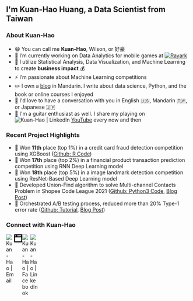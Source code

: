 ## I'm Kuan-Hao Huang, a Data Scientist from Taiwan

<!--
**KuanHaoHuang/KuanHaoHuang** is a ✨ _special_ ✨ repository because its `README.md` (this file) appears on your GitHub profile.
-->

### About Kuan-Hao
- 😄  You can call me **Kuan-Hao**, Wilson, or 好豪
- 🔭  I’m currently working on Data Analytics for mobile games at <a href="https://www.rayark.com/"  target="_blank"><img alt="Rayark" src="https://www.rayark.com/images/logo.png" width="50px"></a>
- 🚀  I utilize Statistical Analysis, Data Visualization, and Machine Learning to create **business impact** 💰
- ⚡  I’m passionate about Machine Learning competitions
- ✏️  I own a [blog](https://HaoSquare.com) in Mandarin. I write about data science, Python, and the book or online courses I enjoyed
- 💬  I'd love to have a conversation with you in English 🇺🇸, Mandarin 🇹🇼, or Japanese 🇯🇵
- 🎸  I'm a guitar enthusiast as well. I share my playing on <img alt="Kuan-Hao | LinkedIn" width="22px" href="https://www.youtube.com/channel/UCvSWeApVRUf3weM52MdzB7g" src="https://cdn.jsdelivr.net/npm/simple-icons@v4/icons/youtube.svg" /> [YouTube](https://www.youtube.com/channel/UCvSWeApVRUf3weM52MdzB7g) every now and then

### Recent Project Highlights
- 🤠  Won **11th** place (top 1%) in a credit card fraud detection competition using XGBoost ([Github: R Code](https://github.com/KuanHaoHuang/tbrain-esun-fraud-detection))
- 🥳  Won **17th** place (top 2%) in a financial product transaction prediction competition using RNN Deep Learning model
- 🙂  Won **18th** place (top 5%) in a image landmark detection competition using ResNet-Based Deep Learning model
- 🤖  Developed Union-Find algorithm to solve Multi-channel Contacts Problem in Shopee Code League 2021 ([Github: Python3 Code](https://github.com/KuanHaoHuang/shopee-code-league-2021-multi-channel-contacts-problem), [Blog Post](https://haosquare.com/shopee-code-league-2021-data-analytics/))
- 🧪  Orchestrated A/B testing process, reduced more than 20% Type-1 error rate ([Github: Tutorial](https://github.com/KuanHaoHuang/learn-ab-testing), [Blog Post](https://haosquare.com/ab-testing-peeking/))

### Connect with Kuan-Hao

<img align="left" alt="Kuan-Hao | Email" width="22px" href="kuan.hao.huang.b02@gmail.com" src="https://cdn.jsdelivr.net/npm/simple-icons@v3/icons/gmail.svg"  />
<img align="left" alt="Kuan-Hao | Blog" width="22px" href="https://HaoSquare.com" src="https://raw.githubusercontent.com/iconic/open-iconic/master/svg/browser.svg" />
<img align="left" alt="Kuan-Hao | Facebook" width="22px" href="https://www.facebook.com/HaoSquare/" src="https://cdn.jsdelivr.net/npm/simple-icons@v4/icons/facebook.svg" />
<img align="left" alt="Kuan-Hao | LinkedIn" width="22px" href="https://www.linkedin.com/in/kuanhaohuang/" src="https://cdn.jsdelivr.net/npm/simple-icons@v4/icons/linkedin.svg" />

<br />
